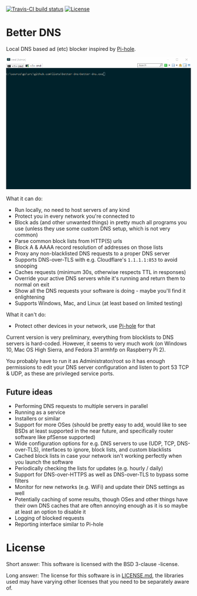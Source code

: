 [![Travis-CI build status](https://travis-ci.org/lietu/better-dns.svg?branch=master)](https://travis-ci.org/lietu/better-dns)
[![License](https://img.shields.io/badge/License-BSD%203--Clause-blue.svg)](https://opensource.org/licenses/BSD-3-Clause)

# Better DNS

Local DNS based ad (etc) blocker inspired by [Pi-hole](https://pi-hole.net).

![Better DNS in action](./better-dns.gif)

What it can do:

 - Run locally, no need to host servers of any kind
 - Protect you in every network you're connected to
 - Block ads (and other unwanted things) in pretty much all programs you use (unless they use some custom DNS setup, which is not very common)
 - Parse common block lists from HTTP(S) urls
 - Block A & AAAA record resolution of addresses on those lists
 - Proxy any non-blacklisted DNS requests to a proper DNS server
 - Supports DNS-over-TLS with e.g. Cloudflare's `1.1.1.1:853` to avoid snooping
 - Caches requests (minimum 30s, otherwise respects TTL in responses)
 - Override your active DNS servers while it's running and return them to normal on exit
 - Show all the DNS requests your software is doing - maybe you'll find it enlightening
 - Supports Windows, Mac, and Linux (at least based on limited testing)
 
What it can't do:

 - Protect other devices in your network, use [Pi-hole](https://pi-hole.net) for that

Current version is very preliminary, everything from blocklists to DNS servers is hard-coded. However, it seems to very much work (on Windows 10, Mac OS High Sierra, and Fedora 31 armhfp on Raspberry Pi 2).

You probably have to run it as Administrator/root so it has enough permissions to edit your DNS server configuration and listen to port 53 TCP & UDP, as these are privileged service ports.


## Future ideas

 - Performing DNS requests to multiple servers in parallel
 - Running as a service
 - Installers or similar
 - Support for more OSes (should be pretty easy to add, would like to see BSDs at least supported in the near future, and specifically router software like pfSense supported)
 - Wide configuration options for e.g. DNS servers to use (UDP, TCP, DNS-over-TLS), interfaces to ignore, block lists, and custom blacklists
 - Cached block lists in case your network isn't working perfectly when you launch the software
 - Periodically checking the lists for updates (e.g. hourly / daily)
 - Support for DNS-over-HTTPS as well as DNS-over-TLS to bypass some filters
 - Monitor for new networks (e.g. WiFi) and update their DNS settings as well
 - Potentially caching of some results, though OSes and other things have their own DNS caches that are often annoying enough as it is so maybe at least an option to disable it
 - Logging of blocked requests
 - Reporting interface similar to Pi-hole


# License

Short answer: This software is licensed with the BSD 3-clause -license.

Long answer: The license for this software is in [LICENSE.md](./LICENSE.md), the libraries used may have varying other licenses that you need to be separately aware of.
